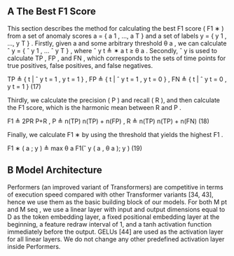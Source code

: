 ## A The Best F1 Score

This section describes the method for calculating the best F1 score ( F1 ∗ ) from a set of anomaly scores a = { a 1 , ..., a T } and a set of labels y = { y 1 , ..., y T } . Firstly, given a and some arbitrary threshold θ a , we can calculate ˆ y = { ˆ y 1 , ... ˆ y T } , where ˆ y t ≜ ✶ a t ≥ θ a . Secondly, ˆ y is used to calculate TP , FP , and FN , which corresponds to the sets of time points for true positives, false positives, and false negatives.

TP ≜ { t | ˆ y t = 1 , y t = 1 } , FP ≜ { t | ˆ y t = 1 , y t = 0 } , FN ≜ { t | ˆ y t = 0 , y t = 1 } (17)

Thirdly, we calculate the precision ( P ) and recall ( R ), and then calculate the F1 score, which is the harmonic mean between R and P .

F1 ≜ 2PR P+R , P ≜ n(TP) n(TP) + n(FP) , R ≜ n(TP) n(TP) + n(FN) (18)

Finally, we calculate F1 ∗ by using the threshold that yields the highest F1 .

F1 ∗ ( a ; y ) ≜ max θ a F1(ˆ y ( a , θ a ); y ) (19)

## B Model Architecture

Performers (an improved variant of Transformers) are competitive in terms of execution speed compared with other Transformer variants [34, 43], hence we use them as the basic building block of our models. For both M pt and M seq , we use a linear layer with input and output dimensions equal to D as the token embedding layer, a fixed positional embedding layer at the beginning, a feature redraw interval of 1, and a tanh activation function immediately before the output. GELUs [44] are used as the activation layer for all linear layers. We do not change any other predefined activation layer inside Performers.